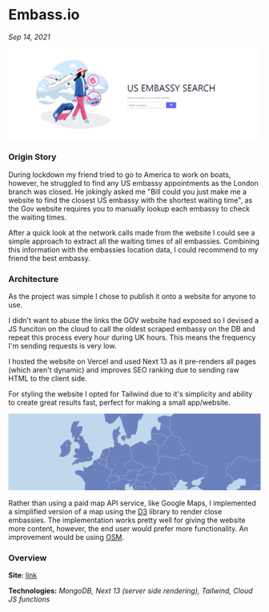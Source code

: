 # Embass.io

*Sep 14, 2021*

![Website Screenshot](assets/img/embass_snap.PNG)

### Origin Story

During lockdown my friend tried to go to America to work on boats, however, he struggled to find any US embassy appointments as the London branch was closed. He jokingly asked me "Bill could you just make me a website to find the closest US embassy with the shortest waiting time", as the Gov website requires you to manually lookup each embassy to check the waiting times.

After a quick look at the network calls made from the website I could see a simple approach to extract all the waiting times of all embassies. Combining this information with the embassies location data, I could recommend to my friend the best embassy.

### Architecture

As the project was simple I chose to publish it onto a website for anyone to use.

I didn't want to abuse the links the GOV website had exposed so I devised a JS funciton on the cloud to call the oldest scraped embassy on the DB and repeat this process every hour during UK hours. This means the frequency I'm sending requests is very low.

I hosted the website on Vercel and used Next 13 as it pre-renders all pages (which aren't dynamic) and improves SEO ranking due to sending raw HTML to the client side.

For styling the website I opted for Tailwind due to it's simplicity and ability to create great results fast, perfect for making a small app/website.

![Website Screenshot](assets/img/embass_map_snap.PNG)

Rather than using a paid map API service, like Google Maps, I implemented a simplified version of a map using the [D3](https://d3js.org/) library to render close embassies. The implementation works pretty well for giving the website more content, however, the end user would prefer more functionality. An improvement would be using [OSM](https://www.openstreetmap.org/).

### Overview

**Site**: [link](https://embass.io)

**Technologies:** *MongoDB, Next 13 (server side rendering), Tailwind, Cloud JS functions*
